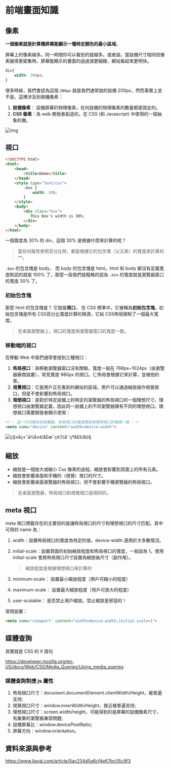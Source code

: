 # 前端畫面知識

## 像素

**一個像素就是計算機屏幕能顯示一種特定顏色的最小區域**。

屏幕上的像素越多。同一時間你可以看到的就越多。或者說，當設備尺寸相同但像素變得更密集時，屏幕能顯示的畫面的過過渡更細緻，網站看起來更明快。

```css
div{
    width: 200px;
}
```

很多時候，我們會認為這個 `200px` 就是我們通常說的設備 200px，然而事實上並不是。這裡涉及到兩種像素：

1. **設備像素**： 設備屏幕的物理像素，任何設備的物理像素的數量都是固定的。
2. **CSS 像素**：為 web 開發者創造的，在 CSS (和 Javascript) 中使用的一個抽象的層。

![img](C:\Users\newtchen.JUMBO\Documents\git-notebook\RWD\前端畫面知識\a7c6d4936169ded111784fa0af8d6b5f)

## 視口

```html
<!DOCTYPE html>
<html>
    <head>
        <title>Demo</title>
    </head>
    <style type="text/css">
        .box {
            width: 30%;
        }
    </style>
    <body>
        <div class="box">
           This box‘s width is 30%;
        </div>
    </body>
</html>
```

一個寬度為 30% 的 div，這個 30% 是根據什麼來計算的呢？

> 當任何屬性使用百分比時，都是根據它的包含塊（父元素）的寬度來計算的**。

`.box` 的包含塊是 body， 而 body 的包含塊是 html。html 和 body 都沒有定義寬度默認的就是 100% 了，那麼一般我們就粗略的認為 `.box` 的寬度就是瀏覽器窗口的寬度 30% 了。

### 初始包含塊

那麼 html 的包含塊是？ 它就是**視口**， 在 CSS 標準中，它被稱為**初始包含塊**。初始包含塊是所有 CSS百分比寬度計算的根源，它給 CSS佈局限制了一個最大寬度。

> 在桌面瀏覽器上，視口的寬度與瀏覽器窗口的寬度一致。

### 移動端的視口

在移動 Web 中我們通常會提到三種視口：

1. **佈局視口**：與移動瀏覽器窗口沒有關聯，寬度一般在 768px~1024px（由瀏覽器廠商設置），常見寬度 980px 的視口。ㄈ佈局會根據它來計算，並被他約束。
2. **視覺視口**：它是用戶正在看到的網站的區域。用戶可以通過縮放操作視覺視口，但是不會影響到佈局視口。
3. **理想視口**：是對於特定設備上的特定的瀏覽器的佈局視口的一個理想尺寸。理想視口由瀏覽器定義，因此同一設備上的不同瀏覽器擁有不同的理想視口。理想視口需要開發者顯示使用：

```html
<!-- 這一行代碼告訴瀏覽器，佈局視口的寬度應該與理想視口的寬度一致 -->
<meta name="device" content="width=device-width">
```

![ç§»åç«¯ä½å±è¦å£æ¯çè¦½å¨çªå£è¦å¤§](C:\Users\newtchen.JUMBO\Documents\git-notebook\RWD\前端畫面知識\c6d0a1d15a98ddac77141ec2ae640fbf)

## 縮放

- 縮放是一個放大或縮小 Css 像素的過程。縮放會影響到頁面上的所有元素。
- 縮放會影響桌面和手機的（視覺）視口的尺寸。
- 縮放會影響桌面瀏覽器的佈局視口，但不會影響手機瀏覽器的佈局視口。

> 在桌面瀏覽器，佈局視口和視覺視口是相同的。

## meta 視口

meta 視口標籤存在的主要目的是讓佈局視口的尺寸和理想視口的尺寸匹配。其中可用的 name 為：

1. width：設置佈局視口的寬度為特定的值，device-width 適用於大多數情況。

2. initial-scale：設置頁面的初始縮放程度和佈局視口的寬度，一般設為 1。使用 initial-scale 會將佈局視口尺寸設置為縮放後尺寸（副作用）。

   > 縮放程度是根據理想視口來計算的

3. minimum-scale： 設置最小縮放程度（用戶可縮小的程度）

4. maximum-scale： 設置最大縮放程度（用戶可放大的程度）

5. user-scalable： 是否禁止用戶縮放。禁止縮放是邪惡的！



常用設置：

```html
<meta name="viewport" content="width=device-width,initial-scale=1">
```

## 媒體查詢

其實就是 CSS 的 if 語句

https://developer.mozilla.org/en-US/docs/Web/CSS/Media_Queries/Using_media_queries



### 媒體查詢對應 js 屬性

1. 佈局視口尺寸：document.documentElement.clientWidth/Height，被普遍支持;
2. 視覺視口尺寸：window.innerWidth/Height，接近被普遍支持;
3. 理想視口尺寸：screen.width/height，可能得到的是屏幕的設備像素尺寸，有嚴重的瀏覽器兼容問題;
4. 設備屏幕比：window.devicePixelRatio;
5. 屏幕方向：window.orientation。



## 資料來源與參考

https://www.liayal.com/article/5ac234d5a6cf4e67bc05c9f3

